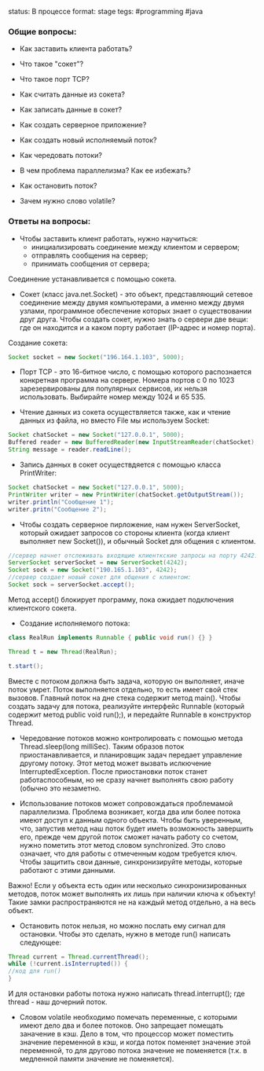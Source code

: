 status: В процессе
format: stage
tegs: #programming #java 

### Общие вопросы: 

- Как заставить клиента работать? 
- Что такое "сокет"? 
- Что такое порт TCP? 
- Как считать данные из сокета? 
- Как записать данные в сокет? 
- Как создать серверное приложение? 

- Как создать новый исполняемый поток? 
- Как чередовать потоки? 
- В чем проблема параллелизма? Как ее избежать? 
- Как остановить поток? 
- Зачем нужно слово volatile? 

 

 

### Ответы на вопросы: 
- Чтобы заставить клиент работать, нужно научиться:
	- инициализировать соединение между клиентом и сервером;
	- отправлять сообщения на сервер; 
	- принимать сообщения от сервера; 

Соединение устанавливается с помощью сокета. 

 

- Сокет (класс java.net.Socket) - это объект, представляющий сетевое соединение между двумя компьютерами, а именно между двумя узлами, программное обеспечение которых знает о существовании друг друга. Чтобы создать сокет, нужно знать о сервери две вещи: где он находится и а каком порту работает (IP-адрес и номер порта). 

Создание сокета: 
```java
Socket socket = new Socket("196.164.1.103", 5000); 
```

 - Порт TCP - это 16-битное число, с помощью которого распознается конкретная программа на сервере. Номера портов с 0 по 1023 зарезервированы для популярных сервисов, их нельзя использовать. Выбирайте номер между 1024 и 65 535. 

- Чтение данных из сокета осуществляется также, как и чтение данных из файла, но вместо File мы используем Socket: 
```java
Socket chatSocket = new Socket("127.0.0.1", 5000); 
Buffered reader = new BufferedReader(new InputStreamReader(chatSocket); 
String message = reader.readLine(); 
```

 

- Запись данных в сокет осуществдяется с помощью класса PrintWriter: 
```java
Socket chatSocket = new Socket("127.0.0.1", 5000); 
PrintWriter writer = new PrintWriter(chatSocket.getOutputStream()); 
writer.println("Сообщение 1"); 
writer.pritn("Сообщение 2"); 
```

 

- Чтобы создать серверное пирложение, нам нужен ServerSocket, который ожидает запросов со стороны клиента (когда клиент выполняет new Socket()), и обычный Socket для общения с клиентом. 
```java
//сервер начнет отслеживать входящие клиенткские запросы на порту 4242: 
ServerSocket serverSocket = new ServerSocket(4242); 
Socket sock = new Socket("190.165.1.103", 4242); 
//сервер создает новый сокет для общения с клиентом: 
Socket sock = serverSocket.accept();
```

Метод accept() блокирует программу, пока ожидает подключения клиентского сокета. 

- Создание исполняемого потока: 
```java
class RealRun implements Runnable { public void run() {} } 

Thread t = new Thread(RealRun); 

t.start(); 
```

Вместе с потоком должна быть задача, которую он выполняет, иначе поток умрет. Поток выполняется отдельно, то есть имеет свой стек вызовов. Главный поток на дне стека содержит метод main(). Чтобы создать задачу для потока, реализуйте интерфейс Runnable (который содержит метод public void run();), и передайте Runnable в конструктор Thread. 

 

- Чередование потоков можно контролировать с помощью метода Thread.sleep(long milliSec). Таким образов поток приостанавливается, и планировщик задач передает управление другому потоку. Этот метод может вызвать ислкючение InterruptedException. После приостановки поток станет работаспособным, но не сразу начнет выполнять свою работу (обычно это незаметно. 

 

- Использование потоков может сопровождаться проблемамой параллелизма. Проблема возникает, когда два или более потока имеют доступ к данным одного объекта. Чтобы быть уверенным, что, запустив метод наш поток будет иметь возможность завершить его, прежде чем другой поток сможет начать работу со счетом, нужно пометить этот метод словом synchronized. Это слово означает, что для работы с отмеченным кодом требуется ключ. Чтобы защитить свои данные, синхронизируйте методы, которые работают с этими данными. 

Важно! Если у объекта есть один или несколько синхронизированных методов, поток может выполнять их лишь при наличии ключа к объекту! Такие замки распространяются не на каждый метод отдельно, а на весь объект. 

 

- Остановить поток нельзя, но можно послать ему сигнал для остановки. Чтобы это сделать, нужно в методе run() написать следующее: 
```java
Thread current = Thread.currentThread(); 
while (!current.isInterrupted()) { 
//код для run() 
} 
```
И для остановки работы потока нужно написать thread.interrupt(); где thread - наш дочерний поток. 

 

- Словом volatile необходимо помечать переменные, с которыми имеют дело два и более потоков. Оно запрещает помещать заначение в кэш. Дело в том, что процессор может поместить значение переменной в кэш, и когда поток поменяет значение этой переменной, то для другово потока значение не поменяется (т.к. в медленной памяти значение не поменяется).  
